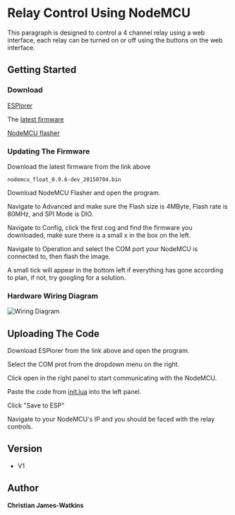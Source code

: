 # Relay Control Using NodeMCU

This paragraph is designed to control a 4 channel relay using a web interface, each relay can be turned on or off using the buttons on the web interface.

## Getting Started

### Download

[ESPlorer](https://esp8266.ru/esplorer/)

The [latest firmware](https://github.com/nodemcu/nodemcu-firmware/releases)

[NodeMCU flasher](https://github.com/nodemcu/nodemcu-flasher)

### Updating The Firmware

Download the latest firmware from the link above

```
nodemcu_float_0.9.6-dev_20150704.bin
```
Download NodeMCU Flasher and open the program.

Navigate to Advanced and make sure the Flash size is 4MByte, Flash rate is 80MHz, and SPI Mode is DIO.

Navigate to Config, click the first cog and find the firmware you downloaded, make sure there is a small x in the box on the left. 

Navigate to Operation and select the COM port your NodeMCU is connected to, then flash the image.

A small tick will appear in the bottom left if everything has gone according to plan, if not, try googling for a solution.

### Hardware Wiring Diagram
  
![Wiring  Diagram](https://github.com/CJ0206/NodeMCU-ESP8266-RelayControl/blob/master/Circuit%20Diagram.png?raw=true)

## Uploading The Code

Download ESPlorer from the link above and open the program.

Select the COM prot from the dropdown menu on the right.

Click open in the right panel to start communicating with the NodeMCU.

Paste the code from [init.lua](init.lua) into the left panel.

Click "Save to ESP"


Navigate to your NodeMCU's IP and you should be faced with the relay controls.

## Version

* V1 

## Author

**Christian James-Watkins**
